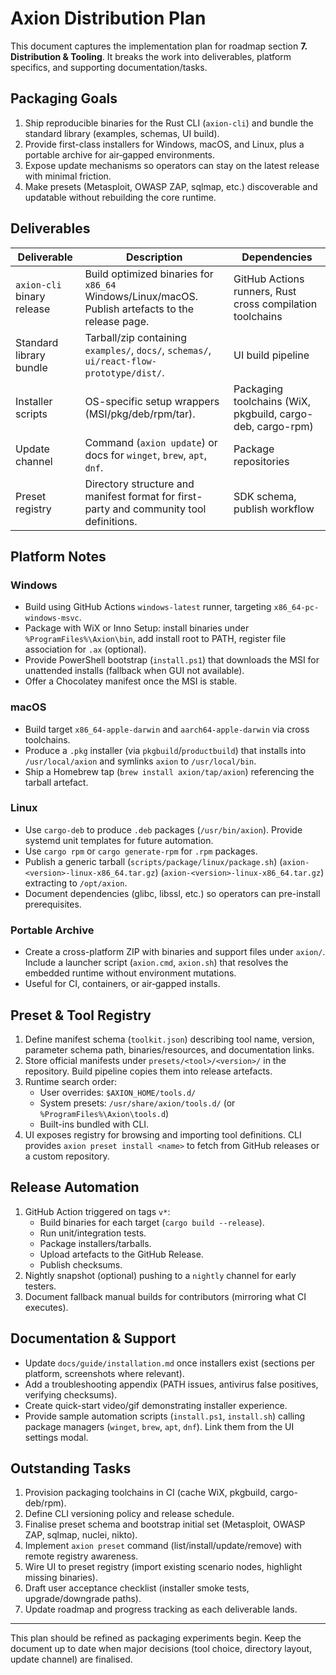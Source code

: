 # Axion Distribution Plan

This document captures the implementation plan for roadmap section **7. Distribution & Tooling**. It breaks the work into deliverables, platform specifics, and supporting documentation/tasks.

## Packaging Goals

1. Ship reproducible binaries for the Rust CLI (`axion-cli`) and bundle the standard library (examples, schemas, UI build).
2. Provide first-class installers for Windows, macOS, and Linux, plus a portable archive for air‑gapped environments.
3. Expose update mechanisms so operators can stay on the latest release with minimal friction.
4. Make presets (Metasploit, OWASP ZAP, sqlmap, etc.) discoverable and updatable without rebuilding the core runtime.

## Deliverables

| Deliverable | Description | Dependencies |
|-------------|-------------|--------------|
| `axion-cli` binary release | Build optimized binaries for `x86_64` Windows/Linux/macOS. Publish artefacts to the release page. | GitHub Actions runners, Rust cross compilation toolchains |
| Standard library bundle | Tarball/zip containing `examples/`, `docs/`, `schemas/`, `ui/react-flow-prototype/dist/`. | UI build pipeline |
| Installer scripts | OS-specific setup wrappers (MSI/pkg/deb/rpm/tar). | Packaging toolchains (WiX, pkgbuild, cargo-deb, cargo-rpm) |
| Update channel | Command (`axion update`) or docs for `winget`, `brew`, `apt`, `dnf`. | Package repositories |
| Preset registry | Directory structure and manifest format for first-party and community tool definitions. | SDK schema, publish workflow |

## Platform Notes

### Windows

- Build using GitHub Actions `windows-latest` runner, targeting `x86_64-pc-windows-msvc`.
- Package with WiX or Inno Setup: install binaries under `%ProgramFiles%\Axion\bin`, add install root to PATH, register file association for `.ax` (optional).
- Provide PowerShell bootstrap (`install.ps1`) that downloads the MSI for unattended installs (fallback when GUI not available).
- Offer a Chocolatey manifest once the MSI is stable.

### macOS

- Build target `x86_64-apple-darwin` and `aarch64-apple-darwin` via cross toolchains.
- Produce a `.pkg` installer (via `pkgbuild`/`productbuild`) that installs into `/usr/local/axion` and symlinks `axion` to `/usr/local/bin`.
- Ship a Homebrew tap (`brew install axion/tap/axion`) referencing the tarball artefact.

### Linux

- Use `cargo-deb` to produce `.deb` packages (`/usr/bin/axion`). Provide systemd unit templates for future automation.
- Use `cargo rpm` or `cargo generate-rpm` for `.rpm` packages.
- Publish a generic tarball (`scripts/package/linux/package.sh`) (`axion-<version>-linux-x86_64.tar.gz`) (`axion-<version>-linux-x86_64.tar.gz`) extracting to `/opt/axion`.
- Document dependencies (glibc, libssl, etc.) so operators can pre-install prerequisites.

### Portable Archive

- Create a cross-platform ZIP with binaries and support files under `axion/`. Include a launcher script (`axion.cmd`, `axion.sh`) that resolves the embedded runtime without environment mutations.
- Useful for CI, containers, or air‑gapped installs.

## Preset & Tool Registry

1. Define manifest schema (`toolkit.json`) describing tool name, version, parameter schema path, binaries/resources, and documentation links.
2. Store official manifests under `presets/<tool>/<version>/` in the repository. Build pipeline copies them into release artefacts.
3. Runtime search order:
   - User overrides: `$AXION_HOME/tools.d/`
   - System presets: `/usr/share/axion/tools.d/` (or `%ProgramFiles%\Axion\tools.d`)
   - Built-ins bundled with CLI.
4. UI exposes registry for browsing and importing tool definitions. CLI provides `axion preset install <name>` to fetch from GitHub releases or a custom repository.

## Release Automation

1. GitHub Action triggered on tags `v*`:
   - Build binaries for each target (`cargo build --release`).
   - Run unit/integration tests.
   - Package installers/tarballs.
   - Upload artefacts to the GitHub Release.
   - Publish checksums.
2. Nightly snapshot (optional) pushing to a `nightly` channel for early testers.
3. Document fallback manual builds for contributors (mirroring what CI executes).

## Documentation & Support

- Update `docs/guide/installation.md` once installers exist (sections per platform, screenshots where relevant).
- Add a troubleshooting appendix (PATH issues, antivirus false positives, verifying checksums).
- Create quick-start video/gif demonstrating installer experience.
- Provide sample automation scripts (`install.ps1`, `install.sh`) calling package managers (`winget`, `brew`, `apt`, `dnf`). Link them from the UI settings modal.

## Outstanding Tasks

1. Provision packaging toolchains in CI (cache WiX, pkgbuild, cargo-deb/rpm).
2. Define CLI versioning policy and release schedule.
3. Finalise preset schema and bootstrap initial set (Metasploit, OWASP ZAP, sqlmap, nuclei, nikto).
4. Implement `axion preset` command (list/install/update/remove) with remote registry awareness.
5. Wire UI to preset registry (import existing scenario nodes, highlight missing binaries).
6. Draft user acceptance checklist (installer smoke tests, upgrade/downgrade paths).
7. Update roadmap and progress tracking as each deliverable lands.

---

This plan should be refined as packaging experiments begin. Keep the document up to date when major decisions (tool choice, directory layout, update channel) are finalised.
